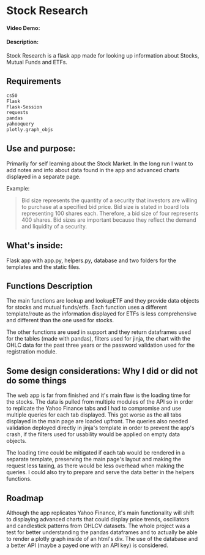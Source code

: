 # Stock Research
#### Video Demo:  <URL HERE>
#### Description:

Stock Research is a flask app made for looking up information about Stocks, Mutual Funds and ETFs.

## Requirements

```bash
cs50
Flask
Flask-Session
requests
pandas
yahooquery
plotly.graph_objs
```

## Use and purpose:
Primarily for self learning about the Stock Market. In the long run I want to add notes and info about data found in the app and advanced charts displayed in a separate page.

Example:
> Bid size represents the quantity of a security that investors are willing to purchase at a specified bid price. Bid size is stated in board lots representing 100 shares each. Therefore, a bid size of four represents 400 shares. Bid sizes are important because they reflect the demand and liquidity of a security.


## What's inside:

Flask app with app.py, helpers.py, database and two folders for the templates and the static files.

## Functions Description

The main functions are lookup and lookupETF and they provide data objects for stocks and mutual funds/etfs. Each function uses a different template/route as the information displayed for ETFs is less comprehensive and different than the one used for stocks.

The other functions are used in support and they return dataframes used for the tables (made with pandas), filters used for jinja, the chart with the OHLC data for the past three years or the password validation used for the registration module.

## Some design considerations: Why I did or did not do some things

The web app is far from finished and it's main flaw is the loading time for the stocks. The data is pulled from multiple modules of the API so in order to replicate the Yahoo Finance tabs and I had to compromise and use multiple queries for each tab displayed. This got worse as the all tabs displayed in the main page are loaded upfront. The queries also needed validation deployed directly in jinja's template in order to prevent the app's crash, if the filters used for usability would be applied on empty data objects.

The loading time could be mitigated if each tab would be rendered in a separate template, preserving the main page's layout and  making the request less taxing, as there would be less overhead when making the queries. I could also try to prepare and serve the data better in the helpers functions.

## Roadmap

Although the app replicates Yahoo Finance, it's main functionality will shift to displaying advanced charts that could display price trends, oscillators and candlestick patterns from OHLCV datasets. The whole project was a test for better understanding the pandas dataframes and to actually be able to render a plotly graph inside of an html's div. The use of the database and a better API (maybe a payed one with an API key) is considered.
